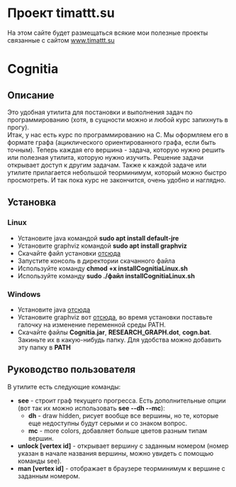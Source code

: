 # Проект timattt.su
На этом сайте будет размещаться всякие мои полезные проекты связанные с сайтом www.timattt.su
# Cognitia
## Описание
Это удобная утилита для постановки и выполнения задач по программированию (хотя, в сущности можно и любой курс запихнуть в прогу).   
Итак, у нас есть курс по программированию на С. Мы оформляем его в формате графа (ациклического ориентированного графа, если быть точным).
Теперь каждая его вершина - задача, которую нужно решить или полезная утилита, которую нужно изучить. Решение задачи открывает доступ к другим задачам.
Также к каждой задаче или утилите прилагается небольшой теорминимум, который можно быстро просмотреть.
И так пока курс не закончится, очень удобно и наглядно.
## Установка
### Linux
* Установите java командой **sudo apt install default-jre**
* Установите graphviz командой **sudo apt install graphviz**
* Скачайте файл установки [отсюда](https://github.com/timattt/Project-timattt.su/raw/master/Cognitia/installer/Linux/installCognitiaLinux.sh)
* Запустите консоль в директории скачанного файла
* Используйте команду **chmod +x installCognitiaLinux.sh**
* Используйте команду **sudo ./файл installCognitiaLinux.sh**
### Windows
* Установите java [отсюда](https://www.java.com/ru/)
* Установите graphviz вот [отсюда](https://graphviz.org/download/), во время установки поставьте галочку на изменение переменной среды PATH.
* Скачайте файлы **Cognitia.jar**, **RESEARCH_GRAPH.dot**, **cogn.bat**. Закиньте их в какую-нибудь папку. Для удобства можно добавить эту папку в **PATH**
## Руководство пользователя
В утилите есть следующие команды:    
* **see** - строит граф текущего прогресса. Есть дополнительные опции (вот так их можно использовать **see --dh --mc**):   
  * **dh** - draw hidden, рисует вообще все вершины, но те, которые еще недоступны будут серыми и со знаком вопрос.
  * **mc** - more colors, добавляет больше цветов разным типам вершин.   
* **unlock [vertex id]** - открывает вершину с заданным номером (номер указан в начале названия вершины, можно увидеть с помощью команды see).   
* **man [vertex id]** - отображает в браузере теорминимум к вершине с заданным номером.   
